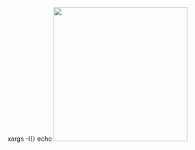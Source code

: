 xargs -I{} echo [<img src="https://raw.githubusercontent.com/XReyRobert/VideotexPagesRepository/master//VideotexPages/.thumbnails/{}.png" width="300">](http://212.47.238.202/minitel/minitel-loader.html?url=https://raw.githubusercontent.com/XReyRobert/VideotexPagesRepository/master//VideotexPages/{})
